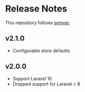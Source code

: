 # Release Notes

This repository follows [semver](https://semver.org).

## v2.1.0
- Configurable store defaults

## v2.0.0
- Support Laravel 10
- Dropped support for Laravel < 8
